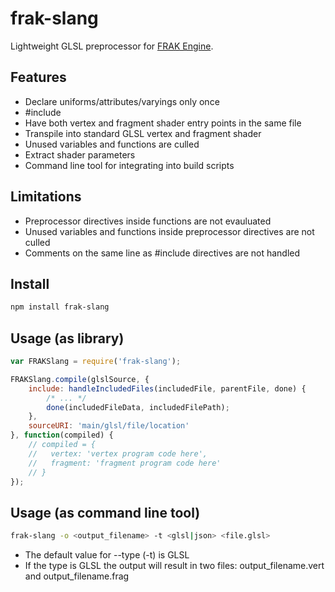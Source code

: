 # frak-slang
Lightweight GLSL preprocessor for [FRAK Engine](https://github.com/lammas/frak).


## Features

* Declare uniforms/attributes/varyings only once
* &#35;include
* Have both vertex and fragment shader entry points in the same file
* Transpile into standard GLSL vertex and fragment shader
* Unused variables and functions are culled
* Extract shader parameters
* Command line tool for integrating into build scripts

## Limitations

* Preprocessor directives inside functions are not evauluated
* Unused variables and functions inside preprocessor directives are not culled
* Comments on the same line as #include directives are not handled

## Install

```sh
npm install frak-slang
```

## Usage (as library)

```javascript
var FRAKSlang = require('frak-slang');

FRAKSlang.compile(glslSource, {
    include: handleIncludedFiles(includedFile, parentFile, done) {
        /* ... */
        done(includedFileData, includedFilePath);
    },
    sourceURI: 'main/glsl/file/location'
}, function(compiled) {
    // compiled = {
    //   vertex: 'vertex program code here',
    //   fragment: 'fragment program code here'
    // }
});
```

## Usage (as command line tool)

```sh
frak-slang -o <output_filename> -t <glsl|json> <file.glsl>
```

* The default value for --type (-t) is GLSL
* If the type is GLSL the output will result in two files: output_filename.vert and output_filename.frag
